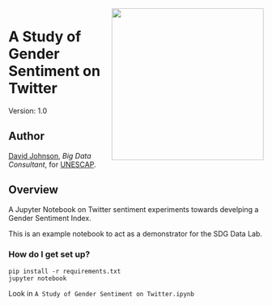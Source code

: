 <img src="http://tfig.unece.org/images/logos/unescap-logo.png" align="right" width="300px" />

# A Study of Gender Sentiment on Twitter

Version: 1.0

## Author

[David Johnson](http://djson.io), *Big Data Consultant*, for [UNESCAP](http://www.unescap.org).

## Overview

A Jupyter Notebook on Twitter sentiment experiments towards develping a Gender Sentiment Index.

This is an example notebook to act as a demonstrator for the SDG Data Lab.

### How do I get set up? ###
```
pip install -r requirements.txt
jupyter notebook
```

Look in `A Study of Gender Sentiment on Twitter.ipynb`

